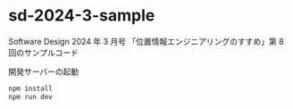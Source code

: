 # sd-2024-3-sample

Software Design 2024 年 3 月号 「位置情報エンジニアリングのすすめ」第 8 回のサンプルコード

開発サーバーの起動

```sh
npm install
npm run dev
```
